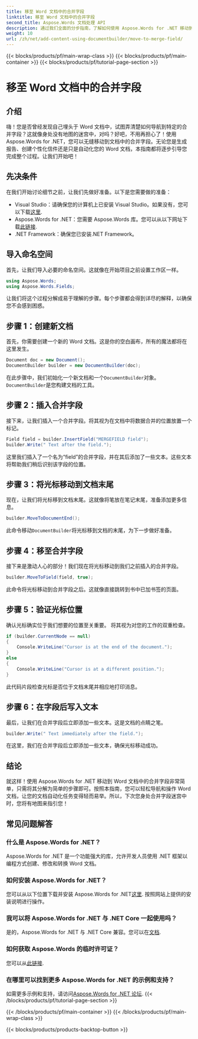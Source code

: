```yaml
---
title: 移至 Word 文档中的合并字段
linktitle: 移至 Word 文档中的合并字段
second_title: Aspose.Words 文档处理 API
description: 通过我们全面的分步指南，了解如何使用 Aspose.Words for .NET 移动到 Word 文档中的合并字段。非常适合 .NET 开发人员。
weight: 10
url: /zh/net/add-content-using-documentbuilder/move-to-merge-field/
---
```


{{< blocks/products/pf/main-wrap-class >}}
{{< blocks/products/pf/main-container >}}
{{< blocks/products/pf/tutorial-page-section >}}

# 移至 Word 文档中的合并字段

## 介绍

嗨！您是否曾经发现自己埋头于 Word 文档中，试图弄清楚如何导航到特定的合并字段？这就像身处没有地图的迷宫中，对吗？好吧，不用再担心了！使用 Aspose.Words for .NET，您可以无缝移动到文档中的合并字段。无论您是生成报告、创建个性化信件还是只是自动化您的 Word 文档，本指南都将逐步引导您完成整个过程。让我们开始吧！

## 先决条件

在我们开始讨论细节之前，让我们先做好准备。以下是您需要做的准备：

-  Visual Studio：请确保您的计算机上已安装 Visual Studio。如果没有，您可以下载[这里](https://visualstudio.microsoft.com/).
- Aspose.Words for .NET：您需要 Aspose.Words 库。您可以从以下网址下载[此链接](https://releases.aspose.com/words/net/).
- .NET Framework：确保您已安装.NET Framework。

## 导入命名空间

首先，让我们导入必要的命名空间。这就像在开始项目之前设置工作区一样。

```csharp
using Aspose.Words;
using Aspose.Words.Fields;
```

让我们将这个过程分解成易于理解的步骤。每个步骤都会得到详尽的解释，以确保您不会感到困惑。

## 步骤 1：创建新文档

首先，你需要创建一个新的 Word 文档。这是你的空白画布，所有的魔法都将在这里发生。

```csharp
Document doc = new Document();
DocumentBuilder builder = new DocumentBuilder(doc);
```

在此步骤中，我们初始化一个新文档和一个`DocumentBuilder`对象。`DocumentBuilder`是您构建文档的工具。

## 步骤 2：插入合并字段

接下来，让我们插入一个合并字段。将其视为在文档中将数据合并的位置放置一个标记。

```csharp
Field field = builder.InsertField("MERGEFIELD field");
builder.Write(" Text after the field.");
```

这里我们插入了一个名为“field”的合并字段，并在其后添加了一些文本。这些文本将帮助我们稍后识别该字段的位置。

## 步骤 3：将光标移动到文档末尾

现在，让我们将光标移到文档末尾。这就像将笔放在笔记末尾，准备添加更多信息。

```csharp
builder.MoveToDocumentEnd();
```

此命令移动`DocumentBuilder`将光标移到文档的末尾，为下一步做好准备。

## 步骤 4：移至合并字段

接下来是激动人心的部分！我们现在将光标移动到我们之前插入的合并字段。

```csharp
builder.MoveToField(field, true);
```

此命令将光标移动到合并字段之后。这就像直接跳转到书中已加书签的页面。

## 步骤 5：验证光标位置

确认光标确实位于我们想要的位置至关重要。 将其视为对您的工作的双重检查。

```csharp
if (builder.CurrentNode == null)
{
    Console.WriteLine("Cursor is at the end of the document.");
}
else
{
    Console.WriteLine("Cursor is at a different position.");
}
```

此代码片段检查光标是否位于文档末尾并相应地打印消息。

## 步骤 6：在字段后写入文本

最后，让我们在合并字段后立即添加一些文本。这是文档的点睛之笔。

```csharp
builder.Write(" Text immediately after the field.");
```

在这里，我们在合并字段后立即添加一些文本，确保光标移动成功。

## 结论

就这样！使用 Aspose.Words for .NET 移动到 Word 文档中的合并字段非常简单，只需将其分解为简单的步骤即可。按照本指南，您可以轻松导航和操作 Word 文档，让您的文档自动化任务变得轻而易举。所以，下次您身处合并字段迷宫中时，您将有地图来指引您！

## 常见问题解答

### 什么是 Aspose.Words for .NET？
Aspose.Words for .NET 是一个功能强大的库，允许开发人员使用 .NET 框架以编程方式创建、修改和转换 Word 文档。

### 如何安装 Aspose.Words for .NET？
您可以从以下位置下载并安装 Aspose.Words for .NET[这里](https://releases.aspose.com/words/net/). 按照网站上提供的安装说明进行操作。

### 我可以将 Aspose.Words for .NET 与 .NET Core 一起使用吗？
是的，Aspose.Words for .NET 与 .NET Core 兼容。您可以在[文档](https://reference.aspose.com/words/net/).

### 如何获取 Aspose.Words 的临时许可证？
您可以从[此链接](https://purchase.aspose.com/temporary-license/).

### 在哪里可以找到更多 Aspose.Words for .NET 的示例和支持？
如需更多示例和支持，请访问[Aspose.Words for .NET 论坛](https://forum.aspose.com/c/words/8).
{{< /blocks/products/pf/tutorial-page-section >}}

{{< /blocks/products/pf/main-container >}}
{{< /blocks/products/pf/main-wrap-class >}}

{{< blocks/products/products-backtop-button >}}
